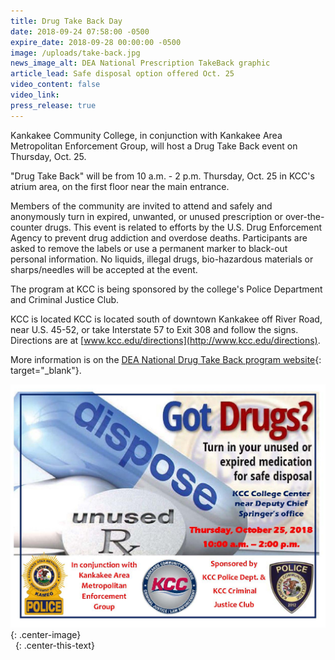 ```yaml
---
title: Drug Take Back Day
date: 2018-09-24 07:58:00 -0500
expire_date: 2018-09-28 00:00:00 -0500
image: /uploads/take-back.jpg
news_image_alt: DEA National Prescription TakeBack graphic
article_lead: Safe disposal option offered Oct. 25
video_content: false
video_link:
press_release: true
---
```


Kankakee Community College, in conjunction with Kankakee Area Metropolitan Enforcement Group, will host a Drug Take Back event on Thursday, Oct. 25.&nbsp;

"Drug Take Back" will be from 10 a.m. - 2 p.m. Thursday, Oct. 25 in KCC's atrium area, on the first floor near the main entrance.

Members of the community are invited to attend and safely and anonymously turn in expired, unwanted, or unused prescription or over-the-counter drugs. This event is related to efforts by the U.S. Drug Enforcement Agency to prevent drug addiction and overdose deaths. Participants are asked to remove the labels or use a permanent marker to black-out personal information. No liquids, illegal drugs, bio-hazardous materials or sharps/needles will be accepted at the event.

The program at KCC is being sponsored by the college's Police Department and Criminal Justice Club.

KCC is located KCC is located south of downtown Kankakee off River Road, near U.S. 45-52, or take Interstate 57 to Exit 308 and follow the signs. Directions are at&nbsp;[www.kcc.edu/directions](http://www.kcc.edu/directions).

More information is on the [DEA National Drug Take Back program website](https://www.deadiversion.usdoj.gov/drug_disposal/takeback/){: target="_blank"}.

![](/uploads/got-drugs.jpg){: .center-image}<br>&nbsp;
{: .center-this-text}